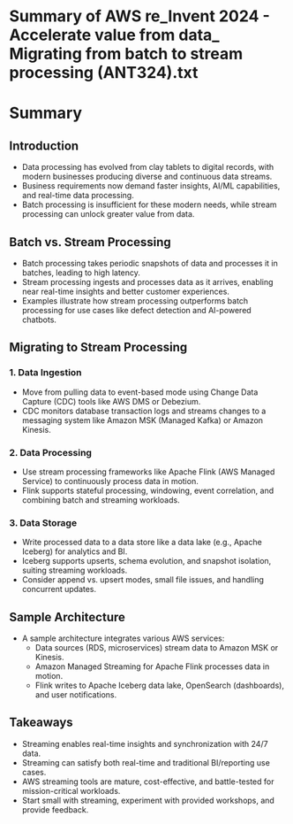 # Summary of AWS re_Invent 2024 - Accelerate value from data_ Migrating from batch to stream processing (ANT324).txt

# Summary

## Introduction
- Data processing has evolved from clay tablets to digital records, with modern businesses producing diverse and continuous data streams.
- Business requirements now demand faster insights, AI/ML capabilities, and real-time data processing.
- Batch processing is insufficient for these modern needs, while stream processing can unlock greater value from data.

## Batch vs. Stream Processing
- Batch processing takes periodic snapshots of data and processes it in batches, leading to high latency.
- Stream processing ingests and processes data as it arrives, enabling near real-time insights and better customer experiences.
- Examples illustrate how stream processing outperforms batch processing for use cases like defect detection and AI-powered chatbots.

## Migrating to Stream Processing
### 1. Data Ingestion
- Move from pulling data to event-based mode using Change Data Capture (CDC) tools like AWS DMS or Debezium.
- CDC monitors database transaction logs and streams changes to a messaging system like Amazon MSK (Managed Kafka) or Amazon Kinesis.

### 2. Data Processing
- Use stream processing frameworks like Apache Flink (AWS Managed Service) to continuously process data in motion.
- Flink supports stateful processing, windowing, event correlation, and combining batch and streaming workloads.

### 3. Data Storage
- Write processed data to a data store like a data lake (e.g., Apache Iceberg) for analytics and BI.
- Iceberg supports upserts, schema evolution, and snapshot isolation, suiting streaming workloads.
- Consider append vs. upsert modes, small file issues, and handling concurrent updates.

## Sample Architecture
- A sample architecture integrates various AWS services:
  - Data sources (RDS, microservices) stream data to Amazon MSK or Kinesis.
  - Amazon Managed Streaming for Apache Flink processes data in motion.
  - Flink writes to Apache Iceberg data lake, OpenSearch (dashboards), and user notifications.

## Takeaways
- Streaming enables real-time insights and synchronization with 24/7 data.
- Streaming can satisfy both real-time and traditional BI/reporting use cases.
- AWS streaming tools are mature, cost-effective, and battle-tested for mission-critical workloads.
- Start small with streaming, experiment with provided workshops, and provide feedback.